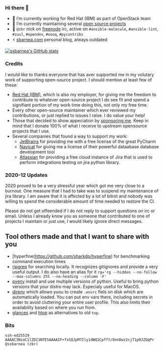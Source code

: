 ### Hi there 👋

- 🔭 I’m currently working for Red Hat (IBM) as part of OpenStack team
- 🌱 I’m currently maintaining several [open source projects](https://sbarnea.com/about/)
- 💬 ``@zbr`` nick on [freenode](https://freenode.net/) irc, active on `#ansible-molecule`, `#ansible-lint`, `#zuul`, `#opendev`, `#oooq`, `#pycontribs`
- ⚡ [sbarnea.com](https://sbarnea.com/) personal blog, always outdated

[![ssbarnea's GitHub stats](https://github-readme-stats.vercel.app/api?username=ssbarnea&show_icons=true)](https://github.com/anuraghazra/github-readme-stats)


### Credits

I would like to thanks everyone that has aver supported me in my volutary work of supporting open-source project. I should mention at least few of these:

* [Red Hat (IBM)](https://redhat.com), which is also my employer, for giving me the freedom to contribute to whatever open-source project I do see fit and spend a signifiant portion of my work time doing this, not only my free time.
* Every other open-source maintainer which ever reviewed my contributions, or just replied to issues I raise. I do value your help!
* Those that decided to show appeciation by [sponsoring me](https://github.com/sponsors/ssbarnea). Keep in mind that I donate 100% of what I receive to upstream opensource projects that I use.
* Several companies that found a way to support my work:
  * [JetBrains](https://www.jetbrains.com) for providing me with a free license of the great PyCharm
  * [Navicat](https://www.navicat.com) for giving me a license of their powerful dataabase database development tool
  * [Atlassian](https://www.atlassian.com) for providing a free cloud instance of Jira that is used to perform integrations testing on jira python library.

### 2020-12 Updates

2020 proved to be a very stressful year which got me very close to a burnout. One measure that I had to take was to suspend my maintenance of jira library. I am aware that it is affected by a lot of bitrot and nobody was willing to spend the considerable amount of time needed to restore the CI.

Please do not get offeended if I do not reply to support questions on irc or email. Unless I already know you as someone that contributed to one of projects I maintain or just use, I would likely ignore direct messages.


## Tool others made and that I want to share with you

* [hyperfine(https://github.com/sharkdp/hyperfine) for benchmarking command execution times
* [ripgrep](https://github.com/BurntSushi/ripgrep) for searching locally. It recognizes gitignores and provide a very useful output. I do also have an alias for it `rg='rg --hidden --no-follow --max-columns 255 --no-heading --column -F'`
* [pyenv](https://github.com/pyenv/pyenv) install and use multiple versions of python. Useful to bring python versions that your distro may lack. Especialy useful for MacOS.
* [direnv](https://direnv.net/) which allows yuou to create `.envrc` fiels on disk which are automatically loaded. You can put env vars there, including secrets in order to avoid cluttering your entire user profile. This also limits their availability based on where you run from.
* [glances](https://nicolargo.github.io/glances/) and [htop](https://htop.dev/) as alternatives to old `top`.

### Bits

```
ssh-ed25519 AAAAC3NzaC1lZDI1NTE5AAAAIF+fxSQJpM7Ily1dWQ2Cpfft/0nnDwz2cjT1p0JZQqPr @ssbarnea (zbr)
```
